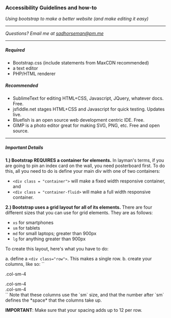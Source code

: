 ### Accessibility Guidelines and how-to

*Using bootstrap to make a better website (and make editing it easy)*

----

*Questions? Email me at sadhorseman@pm.me*

----

##### Required
- Bootstrap.css (include statements from MaxCDN recommended)
- a text editor
- PHP/HTML renderer


##### Recommended
- SublimeText for editing HTML+CSS, Javascript, JQuery, whatever docs. Free.
- jsfiddle.net stages HTML+CSS and Javascript for quick testing. Updates live.
- Bluefish is an open source web development centric IDE. Free.
- GIMP is a photo editor great for making SVG, PNG, etc. Free and open source.

----

##### Important Details 

**1.) Bootstrap REQUIRES a container for elements.** In layman's terms, if you
are going to pin an index card on the wall, you need posterboard first. To do
this, all you need to do is define your main div with one of two containers:

- `<div class = "container">` will make a fixed width responsive container, and
- `<div class = "container-fluid>` will make a full width responsive container.

**2.) Bootstrap uses a grid layout for all of its elements.** There are four 
different sizes that you can use for grid elements. They are as follows:

- `xs` for smartphones
- `sm` for tablets
- `md` for small laptops; greater than 900px
- `lg` for anything greater than 900px

To create this layout, here's what you have to do:

a. define a `<div class="row">`. This makes a single row. 
b. create your columns, like so: 
  ``<div class="col-sm-4">.col-sm-4</div>
  <div class="col-sm-4">.col-sm-4</div>
  <div class="col-sm-4">.col-sm-4</div>``
  Note that these columns use the `sm` size, and that the number after `sm` 
  defines the *space* that the columns take up. 

  **IMPORTANT**: Make sure that your spacing adds up to 12 per row. 
